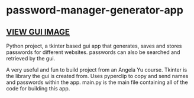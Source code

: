 # password-manager-generator-app
## [VIEW GUI IMAGE](https://i.postimg.cc/KvFQZ6G0/Screen-Shot-2021-02-10-at-9-19-10-PM.png)

Python project, a tkinter based gui app that generates, saves and stores passwords for different websites. passwords can also be searched and retrieved by the gui.

A very useful and fun to build project from an Angela Yu course. Tkinter is the library the gui is created from. Uses pyperclip to copy and send names and passwords within the app.
main.py is the main file containing all of the code for building this app. 
